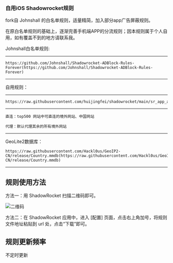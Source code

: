 ### 自用iOS Shadowrocket规则

fork自 Johnshall 的白名单规则，适量精简，加入部分app广告屏蔽规则。

在原白名单规则的基础上，逐渐完善手机端APP的分流规则；因本规则属于个人自用，如有覆盖不到的地方请联系我。

Johnshall白名单规则:

------------------------------------------------------

    https://github.com/Johnshall/Shadowrocket-ADBlock-Rules-Forever(https://github.com/Johnshall/Shadowrocket-ADBlock-Rules-Forever)

------------------------------------------------------

自用规则：

------------------------------------------------------

    https://raw.githubusercontent.com/huijingfei/shadowrocket/main/sr_app_ad.conf(https://raw.githubusercontent.com/huijingfei/shadowrocket/main/sr_app_ad.conf)

------------------------------------------------------
    
    直连：top500 网站中可直连的境外网站、中国网站
    
    代理：默认代理其余的所有境外网站


------------------------------------------------------

GeoLite2数据库：

    https://raw.githubusercontent.com/Hackl0us/GeoIP2-CN/release/Country.mmdb(https://raw.githubusercontent.com/Hackl0us/GeoIP2-CN/release/Country.mmdb)

------------------------------------------------------

## 规则使用方法

方法一：用 ShadowRocket 扫描二维码即可。

![二维码](https://raw.githubusercontent.com/huijingfei/shadowrocket/main/QR%20Code/shadowrocket.png)

方法二：在 ShadowRocket 应用中，进入 [配置] 页面，点击右上角加号，将规则文件地址粘贴到 url 处，点击“下载”即可。

## 规则更新频率
不定时更新
